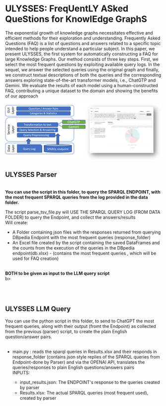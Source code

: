 # ULYSSES: FreqUentLY ASked QueStions for KnowlEdge GraphS

The exponential growth of knowledge graphs necessitates effective and efficient methods for their exploration and understanding.
Frequently Asked Questions (FAQ) is a list of questions and answers
related to a specific topic intended to help people understand a particular subject. In this paper, we present ULYSSES, the first system
for automatically constructing a FAQ for large Knowledge Graphs. Our
method consists of three key steps. First, we select the most frequent
questions by exploiting available query logs. In the sequel, we answer the
selected queries using the original graph and finally, we construct textual
descriptions of both the queries and the corresponding answers exploring state-of-the-art transformer models, i.e., ChatGTP and Gemini. We
evaluate the results of each model using a human-constructed FAQ, contributing a unique dataset to the domain and showing the benefits of our
approach
 <p align="center">

</p>
<p align="center">
  <img src="https://github.com/giannisvassiliou/KGFaq/blob/main/ulisses.png"/>
</p>

## ULYSSES Parser
<b>
<br> You can use the script in this folder, to query the SPARQL ENDPOINT, with the most frequent SPARQL queries from the log provided in the data folder.
</b>

The script parse_tsv_file.py  will USE THE SPARQL QUERY LOG (FROM DATA FOLDER) to query the Endpoint, and collect the answers/results
<br>
 Will create:
<br>
 <ul>
<li> A Folder containing json files with the responses returned from querying DBpedia Endpoint with the most 
 frequent queries (response_folder) </li>
<li> An Excel file created by the script containing the saved DataFrames and the counts from the execution of the 
queries in the DBpedia endpoint(db.xlsx) - (contains the most frequent queries , which will be used for FAQ creation)</li>

  </ul>
<br><b> BOTH to be given as input to the LLM query script
<br>
</b>b>


<br> <br>
## ULYSSES LLM Query
</b>
You can use the python script in this folder, to send to ChatGPT the most frequent queries, along with their output (fromt the Endpoint) as collected from the previous (parser) script, to create the 
plain English question/answer pairs.
</b>
<br>
<br>
<UL>

<Li> main.py : reads the sparql queries in Results.xlsx and their responds in response_folder (contains json style replies of the SPARQL queries from Endpoint-done by Parser)
           and via the OPENAI API, translates the queries/responses to plain English questions/answers pairs </Li>
   INPUTS:
   <UL>
<li>input_results.json: The ENDPOINT's response to the queries  created by parser</Li>
<li>Results.xlsx: The actual SPARQL queries (most frequent used), created by parser</li>

   </UL>
   </UL>


<br>

